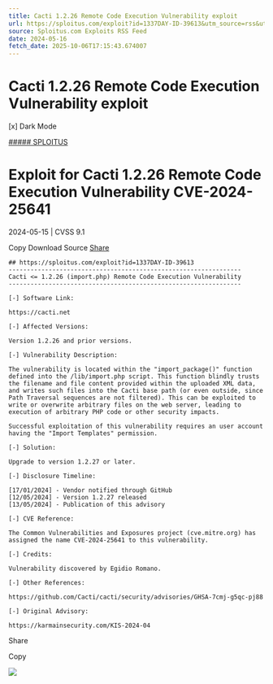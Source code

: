 ```yaml
---
title: Cacti 1.2.26 Remote Code Execution Vulnerability exploit
url: https://sploitus.com/exploit?id=1337DAY-ID-39613&utm_source=rss&utm_medium=rss
source: Sploitus.com Exploits RSS Feed
date: 2024-05-16
fetch_date: 2025-10-06T17:15:43.674007
---
```


# Cacti 1.2.26 Remote Code Execution Vulnerability exploit

[x]
Dark Mode

[##### SPLOITUS](/)

# Exploit for Cacti 1.2.26 Remote Code Execution Vulnerability CVE-2024-25641

2024-05-15 | CVSS 9.1

Copy
Download
Source
[Share](#share-url)

```
## https://sploitus.com/exploit?id=1337DAY-ID-39613
----------------------------------------------------------------
Cacti <= 1.2.26 (import.php) Remote Code Execution Vulnerability
----------------------------------------------------------------

[-] Software Link:

https://cacti.net

[-] Affected Versions:

Version 1.2.26 and prior versions.

[-] Vulnerability Description:

The vulnerability is located within the "import_package()" function
defined into the /lib/import.php script. This function blindly trusts
the filename and file content provided within the uploaded XML data,
and writes such files into the Cacti base path (or even outside, since
Path Traversal sequences are not filtered). This can be exploited to
write or overwrite arbitrary files on the web server, leading to
execution of arbitrary PHP code or other security impacts.

Successful exploitation of this vulnerability requires an user account
having the "Import Templates" permission.

[-] Solution:

Upgrade to version 1.2.27 or later.

[-] Disclosure Timeline:

[17/01/2024] - Vendor notified through GitHub
[12/05/2024] - Version 1.2.27 released
[13/05/2024] - Publication of this advisory

[-] CVE Reference:

The Common Vulnerabilities and Exposures project (cve.mitre.org) has
assigned the name CVE-2024-25641 to this vulnerability.

[-] Credits:

Vulnerability discovered by Egidio Romano.

[-] Other References:

https://github.com/Cacti/cacti/security/advisories/GHSA-7cmj-g5qc-pj88

[-] Original Advisory:

https://karmainsecurity.com/KIS-2024-04
```

Share

Copy

![](https://mc.yandex.ru/watch/54912310)